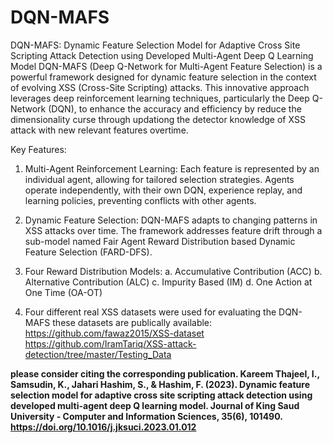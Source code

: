 # DQN-MAFS
DQN-MAFS: Dynamic Feature Selection Model for Adaptive Cross Site Scripting Attack Detection using Developed Multi-Agent Deep Q Learning Model
DQN-MAFS (Deep Q-Network for Multi-Agent Feature Selection) is a powerful framework designed for dynamic feature selection in the context of evolving XSS (Cross-Site Scripting) attacks. This innovative approach leverages deep reinforcement learning techniques, particularly the Deep Q-Network (DQN), to enhance the accuracy and efficiency by reduce the dimensionality curse through updationg the detector knowledge of XSS attack with new relevant features overtime.

Key Features:
1. Multi-Agent Reinforcement Learning:
   Each feature is represented by an individual agent, allowing for tailored selection strategies.
   Agents operate independently, with their own DQN, experience replay, and learning policies, preventing conflicts with other
   agents.

3. Dynamic Feature Selection:
   DQN-MAFS adapts to changing patterns in XSS attacks over time.
   The framework addresses feature drift through a sub-model named Fair Agent Reward Distribution based Dynamic Feature Selection
   (FARD-DFS).

4. Four Reward Distribution Models:
   a. Accumulative Contribution (ACC)
   b. Alternative Contribution (ALC)
   c. Impurity Based (IM)
   d. One Action at One Time (OA-OT)

5. Four different real XSS datasets were used for evaluating the DQN-MAFS these datasets are publically available:
   https://github.com/fawaz2015/XSS-dataset
   https://github.com/IramTariq/XSS-attack-detection/tree/master/Testing_Data

**please consider citing the corresponding publication. 
Kareem Thajeel, I., Samsudin, K., Jahari Hashim, S., & Hashim, F. (2023). Dynamic feature selection model for adaptive cross site scripting attack detection using developed multi-agent deep Q learning model. Journal of King Saud University - Computer and Information Sciences, 35(6), 101490. https://doi.org/10.1016/j.jksuci.2023.01.012**
